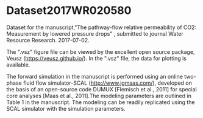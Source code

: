 # Dataset2017WR020580
Dataset for the manuscript,"The pathway-flow relative permeability of CO2: Measurement by lowered pressure drops" , submitted to journal Water Resource Research. 2017-07-02.

The ".vsz" figure file can be viewed by the excellent open source package, Veusz (https://veusz.github.io/). 
In the ".vsz" file, the data for plotting is available. 

The forward simulation in the manuscript is performed using  an online two-phase fluid flow simulator-SCAL (http://www.jgmaas.com/), developed on the basis of an open-source code DUMUX [Flemisch et al., 2011] for special core analyses [Maas et al., 2011].The modeling parameters are outlined in Table 1 in the manuscript. The modeling can be readily replicated using the SCAL simulator with the simulation parameters.

